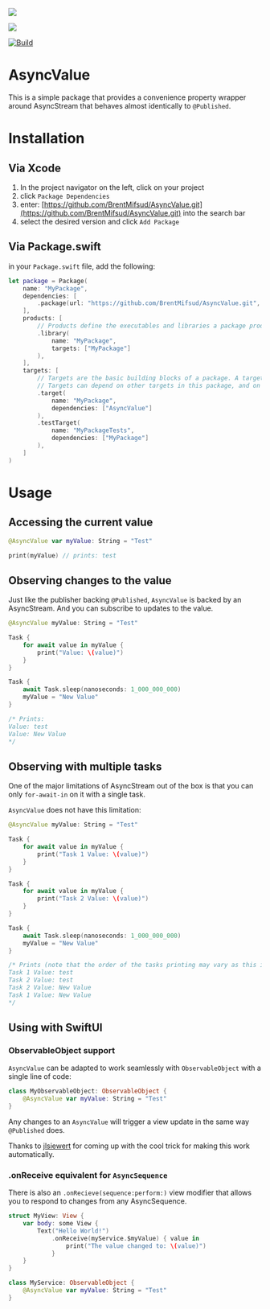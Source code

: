 [![](https://img.shields.io/endpoint?url=https%3A%2F%2Fswiftpackageindex.com%2Fapi%2Fpackages%2FBrentMifsud%2FAsyncValue%2Fbadge%3Ftype%3Dplatforms)](https://swiftpackageindex.com/BrentMifsud/AsyncValue)

[![](https://img.shields.io/endpoint?url=https%3A%2F%2Fswiftpackageindex.com%2Fapi%2Fpackages%2FBrentMifsud%2FAsyncValue%2Fbadge%3Ftype%3Dswift-versions)](https://swiftpackageindex.com/BrentMifsud/AsyncValue)

[![Build](https://github.com/BrentMifsud/AsyncValue/actions/workflows/Build.yml/badge.svg)](https://github.com/BrentMifsud/AsyncValue/actions/workflows/Build.yml)

# AsyncValue

This is a simple package that provides a convenience property wrapper around AsyncStream that behaves almost identically to `@Published`.

# Installation

## Via Xcode

1. In the project navigator on the left, click on your project
2. click `Package Dependencies`
3. enter: [https://github.com/BrentMifsud/AsyncValue.git](https://github.com/BrentMifsud/AsyncValue.git) into the search bar
4. select the desired version and click `Add Package`

## Via Package.swift

in your `Package.swift` file, add the following:

```swift
let package = Package(
    name: "MyPackage",
    dependencies: [
        .package(url: "https://github.com/BrentMifsud/AsyncValue.git", from: .init(1, 0, 0))
    ],
    products: [
        // Products define the executables and libraries a package produces, and make them visible to other packages.
        .library(
            name: "MyPackage",
            targets: ["MyPackage"]
        ),
    ],
    targets: [
        // Targets are the basic building blocks of a package. A target can define a module or a test suite.
        // Targets can depend on other targets in this package, and on products in packages this package depends on.
        .target(
            name: "MyPackage",
            dependencies: ["AsyncValue"]
        ),
        .testTarget(
            name: "MyPackageTests",
            dependencies: ["MyPackage"]
        ),
    ]
)
```

# Usage

## Accessing the current value

```swift
@AsyncValue var myValue: String = "Test"

print(myValue) // prints: test
```

## Observing changes to the value

Just like the publisher backing `@Published`, `AsyncValue` is backed by an AsyncStream. And you can subscribe to updates to the value.

```swift
@AsyncValue myValue: String = "Test"

Task {
    for await value in myValue {
        print("Value: \(value)")
    }
}

Task {
    await Task.sleep(nanoseconds: 1_000_000_000)
    myValue = "New Value"
}

/* Prints:
Value: test
Value: New Value
*/
```

## Observing with multiple tasks

One of the major limitations of AsyncStream out of the box is that you can only `for-await-in` on it with a single task.

`AsyncValue` does not have this limitation:

```swift
@AsyncValue myValue: String = "Test"

Task {
    for await value in myValue {
        print("Task 1 Value: \(value)")
    }
}

Task {
    for await value in myValue {
        print("Task 2 Value: \(value)")
    }
}

Task {
    await Task.sleep(nanoseconds: 1_000_000_000)
    myValue = "New Value"
}

/* Prints (note that the order of the tasks printing may vary as this is happening asyncronously):
Task 1 Value: test
Task 2 Value: test
Task 2 Value: New Value
Task 1 Value: New Value
*/
```

## Using with SwiftUI

### ObservableObject support

`AsyncValue` can be adapted to work seamlessly with `ObservableObject` with a single line of code:

```swift
class MyObservableObject: ObservableObject {
    @AsyncValue var myValue: String = "Test"
}
```

Any changes to an `AsyncValue` will trigger a view update in the same way `@Published` does.

Thanks to [jlsiewert](https://github.com/jlsiewert) for coming up with the cool trick for making this work automatically.

### .onReceive equivalent for `AsyncSequence`

There is also an `.onRecieve(sequence:perform:)` view modifier that allows you to respond to changes from any AsyncSequence.

```swift
struct MyView: View {
    var body: some View {
        Text("Hello World!")
            .onReceive(myService.$myValue) { value in
                print("The value changed to: \(value)")
            }
    }
}

class MyService: ObservableObject {
    @AsyncValue var myValue: String = "Test"
}
```
